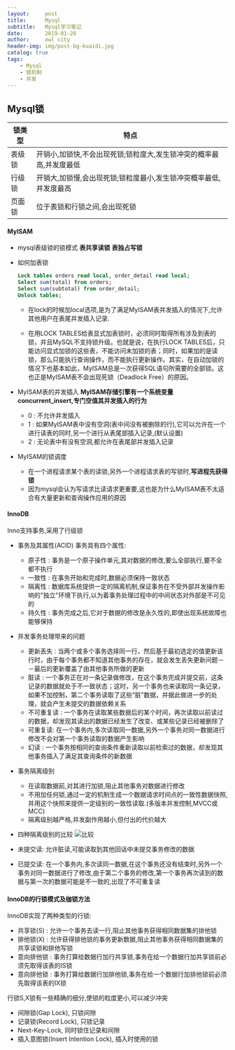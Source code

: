 ```yaml
---
layout:     post
title:      Mysql
subtitle:   Mysql学习笔记
date:       2019-01-28
author:     owl city
header-img: img/post-bg-kuaidi.jpg
catalog: true
tags:
    - Mysql
    - 锁机制
    - 并发
---
```


## Mysql锁

锁类型|特点
---|---|
表级锁|开销小,加锁快,不会出现死锁;锁粒度大,发生锁冲突的概率最高,并发度最低
行级锁|开销大,加锁慢,会出现死锁;锁粒度最小,发生锁冲突概率最低,并发度最高
页面锁|位于表锁和行锁之间,会出现死锁

#### MyISAM

- mysql表级锁的锁模式
**表共享读锁**
**表独占写锁**

- 如何加表锁

    ```sql
    Lock tables orders read local, order_detail read local;
    Select sum(total) from orders;
    Select sum(subtotal) from order_detail;
    Unlock tables;
    ```

    - 在lock的时候加local选项,是为了满足MyISAM表并发插入的情况下,允许其他用户在表尾并发插入记录.

    - 在用LOCK TABLES给表显式加表锁时，必须同时取得所有涉及到表的锁，并且MySQL不支持锁升级。也就是说，在执行LOCK TABLES后，只能访问显式加锁的这些表，不能访问未加锁的表；同时，如果加的是读锁，那么只能执行查询操作，而不能执行更新操作。其实，在自动加锁的情况下也基本如此，MyISAM总是一次获得SQL语句所需要的全部锁。这也正是MyISAM表不会出现死锁（Deadlock Free）的原因。

- MyISAM表的并发插入
    **MyISAM存储引擎有一个系统变量concurrent_insert,专门空值其并发插入的行为**
    - 0 : 不允许并发插入
    - 1 : 如果MyISAM表中没有空洞(表中间没有被删除的行),它可以允许在一个进行读表的同时,另一个进行从表尾部插入记录,(默认设置)
    - 2 : 无论表中有没有空洞,都允许在表尾部并发插入记录

- MyISAM的锁调度
    - 在一个进程请求某个表的读锁,另外一个进程请求表的写锁时,**写进程先获得锁**
    - 因为mysql会认为写请求比读请求更重要,这也是为什么MyISAM表不太适合有大量更新和查询操作应用的原因


#### InnoDB
Inno支持事务,采用了行级锁

- 事务及其属性(ACID)
    事务具有四个属性:
    - 原子性 : 事务是一个原子操作单元,其对数据的修改,要么全部执行,要不全都不执行
    - 一致性 : 在事务开始和完成时,数据必须保持一致状态
    - 隔离性 : 数据库系统提供一定的隔离机制,保证事务在不受外部并发操作影响的"独立"环境下执行,以为着事务处理过程中的中间状态对外部是不可见的
    - 持久性 : 事务完成之后,它对于数据的修改是永久性的,即使出现系统故障也能够保持

- 并发事务处理带来的问题
    - 更新丢失 : 当两个或多个事务选择同一行，然后基于最初选定的值更新该行时，由于每个事务都不知道其他事务的存在，就会发生丢失更新问题－－最后的更新覆盖了由其他事务所做的更新
    - 脏读 : 一个事务正在对一条记录做修改，在这个事务完成并提交前，这条记录的数据就处于不一致状态；这时，另一个事务也来读取同一条记录，如果不加控制，第二个事务读取了这些“脏”数据，并据此做进一步的处理，就会产生未提交的数据依赖关系
    - 不可重复读 : 一个事务在读取某些数据后的某个时间，再次读取以前读过的数据，却发现其读出的数据已经发生了改变、或某些记录已经被删除了
    - 可重复读: 在一个事务内,多次读取同一数据,另外一个事务对同一数据进行修改不会对第一个事务读取的数据产生影响
    - 幻读 : 一个事务按相同的查询条件重新读取以前检索过的数据，却发现其他事务插入了满足其查询条件的新数据

- 事务隔离级别
    - 在读取数据前,对其进行加锁,阻止其他事务对数据进行修改
    - 不用加任何锁,通过一定的机制生成一个数据请求时间点的一致性数据快照,并用这个快照来提供一定级别的一致性读取.(多版本并发控制,MVCC或MCC)
    - 隔离级别越严格,并发副作用越小,但付出的代价越大

- 四种隔离级别的比较
    ![比较](https://ws4.sinaimg.cn/large/006tNc79gy1fzmfgt8y2uj30qo061t9l.jpg)

- 未提交读: 允许脏读,可能读取到其他回话中未提交事务修改的数据

- 已提交读: 在一个事务内,多次读同一数据,在这个事务还没有结束时,另外一个事务对同一数据进行了修改,由于第二个事务的修改,第一个事务再次读到的数据与第一次的数据可能是不一致的,出现了不可重复读



#### InnoDB的行锁模式及枷锁方法
InnoDB实现了两种类型的行锁:
- 共享锁(S) : 允许一个事务去读一行,阻止其他事务获得相同数据集的排他锁
- 排他锁(X) : 允许获得排他锁的事务更新数据,阻止其他事务获得相同数据集的共享读锁和排他写锁
- 意向排他锁 : 事务打算给数据行加行共享锁,事务在给一个数据行加共享锁前必须先取得该表的IS锁
- 意向排他锁 : 事务打算给数据行加排他锁,事务在给一个数据行加排他锁前必须先取得该表的IX锁

行锁S,X锁有一些精确的细分,使锁的粒度更小,可以减少冲突
- 间隙锁(Gap Lock), 只锁间隙
- 记录锁(Record Lock), 只锁记录
- Next-Key-Lock, 同时锁住记录和间隙
- 插入意图锁(Insert Intention Lock), 插入时使用的锁
